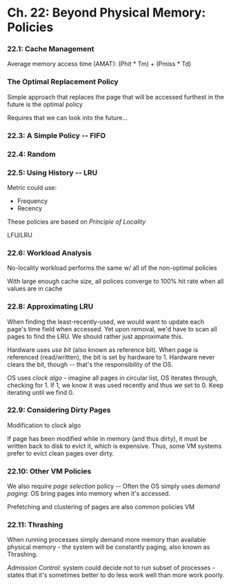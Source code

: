 # Ch. 22: Beyond Physical Memory: Policies

### 22.1: Cache Management

Average memory access time (AMAT): (Phit * Tm) + (Pmiss * Td)

### The Optimal Replacement Policy

Simple approach that replaces the page that will be accessed furthest in the future is the optimal policy

Requires that we can look into the future...

### 22.3: A Simple Policy -- FIFO

### 22.4: Random

### 22.5: Using History -- LRU

Metric could use:
  - Frequency
  - Recency

These policies are based on _Principle of Locality_

LFU/LRU

### 22.6: Workload Analysis

No-locality workload performs the same w/ all of the non-optimal policies

With large enough cache size, all polices converge to 100% hit rate when all values are in cache

### 22.8: Approximating LRU

When finding the least-recently-used, we would want to update each page's time field when accessed. Yet upon removal, we'd have to scan all pages to find the LRU. We should rather just approximate this.

Hardware uses _use bit_ (also known as reference bit). When page is referenced (read/written), the bit is set by hardware to 1. Hardware never clears the bit, though -- that's the responsibility of the OS.

OS uses _clock algo_ - imagine all pages in circular list, OS iterates through, checking for 1. If 1, we know it was used recently and thus we set to 0. Keep iterating until we find 0.

### 22.9: Considering Dirty Pages

Modification to clock algo

If page has been modified while in memory (and thus dirty), it must be written back to disk to evict it, which is expensive. Thus, some VM systems prefer to evict clean pages over dirty.

### 22.10: Other VM Policies

We also require _page selection_ policy -- Often the OS simply uses _demand paging_: OS bring pages into memory when it's accessed.

Prefetching and clustering of pages are also common policies VM

### 22.11: Thrashing

When running processes simply demand more memory than available physical memory - the system will be constantly paging, also known as Thrashing.

_Admission Control_: system could decide not to run subset of processes - states that it's sometimes better to do less work well than more work poorly.
